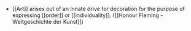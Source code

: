 - [[Art]] arises out of an innate drive for decoration for the purpose of expressing [[order]] or [[individuality]]. ([[Honour Fleming - Weltgeschichte der Kunst]])